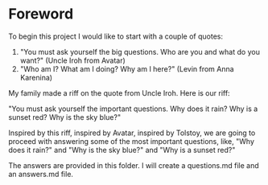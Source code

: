 # Foreword

To begin this project I would like to start with a couple of quotes:

1. "You must ask yourself the big questions. Who are you and what do you want?" (Uncle Iroh from Avatar)
2. "Who am I? What am I doing? Why am I here?" (Levin from Anna Karenina)

My family made a riff on the quote from Uncle Iroh. Here is our riff:

"You must ask yourself the important questions. Why does it rain? Why is a sunset red? Why is the sky blue?"

Inspired by this riff, inspired by Avatar, inspired by Tolstoy, we are going to proceed with answering some of the most important questions, like, "Why does it rain?" and "Why is the sky blue?" and "Why is a sunset red?"

The answers are provided in this folder. I will create a questions.md file and an answers.md file.
